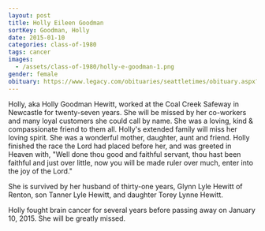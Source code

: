 ```yaml
---
layout: post
title: Holly Eileen Goodman
sortKey: Goodman, Holly
date: 2015-01-10
categories: class-of-1980
tags: cancer
images:
  - /assets/class-of-1980/holly-e-goodman-1.png
gender: female
obituary: https://www.legacy.com/obituaries/seattletimes/obituary.aspx?n=Holly-Eileen-Hewitt-Goodman&pid=173894640
---
```

Holly, aka Holly Goodman Hewitt, worked at the Coal Creek Safeway in Newcastle for twenty-seven years. She will be missed by her co-workers and many loyal customers she could call by name. She was a loving, kind & compassionate friend to them all. Holly's extended family will miss her loving spirit. She was a wonderful mother, daughter, aunt and friend. Holly finished the race the Lord had placed before her, and was greeted in Heaven with, "Well done thou good and faithful servant, thou hast been faithful and just over little, now you will be made ruler over much, enter into the joy of the Lord."

She is survived by her husband of thirty-one years, Glynn Lyle Hewitt of Renton, son Tanner Lyle Hewitt, and daughter Torey Lynne Hewitt.

Holly fought brain cancer for several years before passing away on January 10, 2015.  She will be greatly missed.